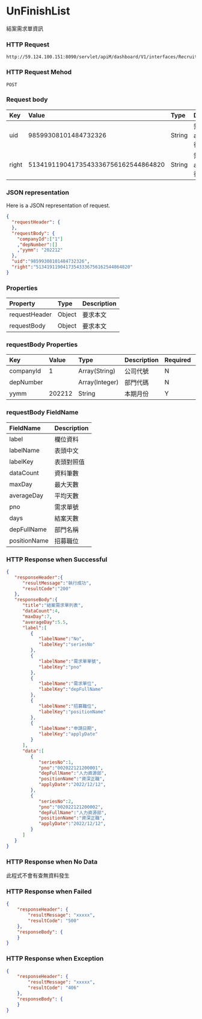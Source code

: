 # UnFinishList
結案需求單資訊

### HTTP Request
```
http://59.124.100.151:8090/servlet/apiM/dashboard/V1/interfaces/RecruitDays/UnFinishList
```

### HTTP Request Mehod
```
POST
```

### Request body
| Key | Value | Type | Description |
|:----------|:-------------|:-----|:------------|
| uid | 98599308101484732326 | String | 需透過apiLogin取得
| right | 51341911904173543336756162544864820 | String | 需透過apiLogin取得 |

### JSON representation
Here is a JSON representation of request.
```json
{
  "requestHeader": {
  },
  "requestBody": {
    "companyId":["1"]
    ,"depNumber":[]
    ,"yymm": "202212"
  },
  "uid":"98599308101484732326",
  "right":"51341911904173543336756162544864820"
}
```

### Properties
| Property | Type | Description |
|:---------|:-----|:------------|
| requestHeader | Object | 要求本文 |
| requestBody | Object | 要求本文 |

### requestBody Properties
| Key | Value | Type | Description | Required | Format |
|:----------|:-------------|:-----|:------------|:------------|:------------|
| companyId | 1 | Array(String) | 公司代號 | N | n/a |
| depNumber |  | Array(Integer) | 部門代碼 | N | n/a |
| yymm | 202212 | String | 本期月份 | Y | YYYYmm |


### requestBody FieldName
| FieldName | Description |
|:----------|:-------------|
| label | 欄位資料 |
| labelName | 表頭中文 |
| labelKey | 表頭對照值 |
| dataCount | 資料筆數 |
| maxDay | 最大天數 |
| averageDay | 平均天數 |
| pno | 需求單號 |
| days | 結案天數 |
| depFullName | 部門名稱 |
| positionName | 招募職位 |

### HTTP Response when Successful
```json
{
   "responseHeader":{
      "resultMessage":"執行成功",
      "resultCode":"200"
   },
   "responseBody":{
      "title":"結案需求單列表",
      "dataCount":4,
      "maxDay":7,
      "averageDay":5.5,
      "label":[
         {
            "labelName":"No",
            "labelKey":"seriesNo"
         },
         {
            "labelName":"需求單單號",
            "labelKey":"pno"
         },
         {
            "labelName":"需求單位",
            "labelKey":"depFullName"
         },
         {
            "labelName":"招募職位",
            "labelKey":"positionName"
         },
         {
            "labelName":"申請日期",
            "labelKey":"applyDate"
         }
      ],
      "data":[
         {
            "seriesNo":1,
            "pno":"002022121200001",
            "depFullName":"人力資源部",
            "positionName":"資深正職",
            "applyDate":"2022/12/12",
         },
         {
            "seriesNo":2,
            "pno":"002022121200002",
            "depFullName":"人力資源部",
            "positionName":"資深正職",
            "applyDate":"2022/12/12",
         }
      ]
   }
}
```

### HTTP Response when No Data
此程式不會有查無資料發生

### HTTP Response when Failed
```json
{
    "responseHeader": {
        "resultMessage": "xxxxx",
        "resultCode": "500"
    },
    "responseBody": {
    }
}
```

### HTTP Response when Exception
```json
{
    "responseHeader": {
        "resultMessage": "xxxxx",
        "resultCode": "406"
    },
    "responseBody": {
    }
}
```
